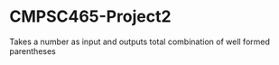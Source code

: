 # CMPSC465-Project2
Takes a number as input and outputs total combination of well formed parentheses
